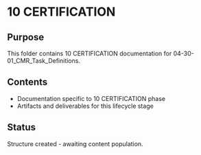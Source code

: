# 10 CERTIFICATION

## Purpose
This folder contains 10 CERTIFICATION documentation for 04-30-01_CMR_Task_Definitions.

## Contents
- Documentation specific to 10 CERTIFICATION phase
- Artifacts and deliverables for this lifecycle stage

## Status
Structure created - awaiting content population.
